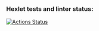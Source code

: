 ### Hexlet tests and linter status:
[![Actions Status](https://github.com/GishebetMaksim/java-project-78/actions/workflows/hexlet-check.yml/badge.svg)](https://github.com/GishebetMaksim/java-project-78/actions)